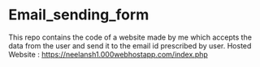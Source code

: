 # Email_sending_form
This repo contains the code of a website made by me which accepts the data from the user and send it to the email id prescribed by user.
Hosted Website : https://neelansh1.000webhostapp.com/index.php
